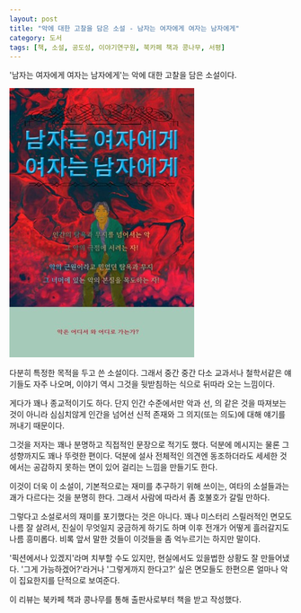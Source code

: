 ```yaml
---
layout: post
title: "악에 대한 고찰을 담은 소설 - 남자는 여자에게 여자는 남자에게"
category: 도서
tags: [책, 소설, 공도성, 이야기연구원, 북카페 책과 콩나무, 서평]
---
```


'남자는 여자에게 여자는 남자에게'는
악에 대한 고찰을 담은 소설이다.

![표지](/images/book/man-to-woman-woman-to-man-book-h480.jpg)

다분히 특정한 목적을 두고 쓴 소설이다.
그래서 중간 중간 다소 교과서나 철학서같은 얘기들도 자주 나오며,
이야기 역시 그것을 뒷받침하는 식으로 뒤따라 오는 느낌이다.

게다가 꽤나 종교적이기도 하다.
단지 인간 수준에서만 악과 선, 의 같은 것을 따져보는 것이 아니라
심심치않게 인간을 넘어선 신적 존재와 그 의지(또는 의도)에 대해 얘기를 꺼내기 때문이다.

그것을 저자는 꽤나 분명하고 직접적인 문장으로 적기도 했다.
덕분에 메시지는 물론 그 성향까지도 꽤나 뚜렷한 편이다.
덕분에 설사 전체적인 의견엔 동조하더라도 세세한 것에서는 공감하지 못하는 면이 있어 걸리는 느낌을 만들기도 한다.

이것이 더욱 이 소설이, 기본적으로는 재미를 추구하기 위해 쓰이는, 여타의 소설들과는 괘가 다르다는 것을 분명히 한다.
그래서 사람에 따라서 좀 호불호가 갈릴 만하다.

그렇다고 소설로서의 재미를 포기했다는 것은 아니다.
꽤나 미스터리 스릴러적인 면모도 나름 잘 살려서,
진실이 무엇일지 궁금하게 하기도 하며
이후 전개가 어떻게 흘러갈지도 나름 흥미롭다.
비록 앞서 말한 것들이 이것들을 좀 억누르기는 하지만 말이다.

'픽션에서나 있겠지'라며 치부할 수도 있지만,
현실에서도 있을법한 상황도 잘 만들어냈다.
'그게 가능하겠어?'라거나 '그렇게까지 한다고?' 싶은 면모들도
한편으론 얼마나 악이 집요한지를 단적으로 보여준다.



<div class="im im-info">
이 리뷰는 북카페 책과 콩나무를 통해 출판사로부터 책을 받고 작성했다.
</div>
